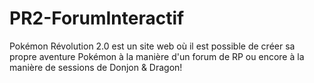 PR2-ForumInteractif
===================

Pokémon Révolution 2.0 est un site web où il est possible de créer sa propre aventure Pokémon à la manière d'un forum de RP ou encore à la manière de sessions de Donjon &amp; Dragon!
